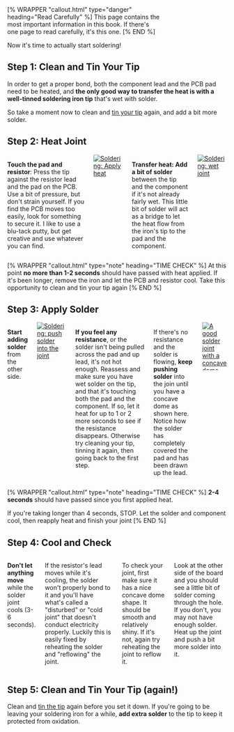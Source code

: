 <div class="float-md ms-3 mb-3" style="max-width: 350px;">
[% WRAPPER "callout.html" type="danger" heading="Read Carefully" %]
This page contains the most important information in this book. If there's one page to read carefully, it's this one.
[% END %]
</div>

Now it's time to actually start soldering!

## Step 1: Clean and Tin Your Tip

In order to get a proper bond, both the component lead and the PCB pad need to be heated, and **the only good way to transfer the heat is with a well-tinned soldering iron tip** that's wet with solder. 

So take a moment now to clean and [tin your tip](/how_to_solder/preparing_to_solder/tinning.html) again, and add a bit more solder.

## Step 2: Heat Joint

<div class="columns" markdown="1">

**Touch the pad and resistor**: Press the tip against the resistor lead and the pad on the PCB. Use a bit of pressure, but don't strain yourself. If you find the PCB moves too easily, look for something to secure it. I like to use a blu-tack putty, but get creative and use whatever you can find.

<a data-fancybox href="/img/practice/soldering1.png">
  <img src="/img/practice/soldering1.png" class="img-fluid" style="max-height: 110px;" alt="Soldering: Apply heat" />
</a>

**Transfer heat: Add a bit of solder** between the tip and the component if it's not already fairly wet. This little bit of solder will act as a bridge to let the heat flow from the iron's tip to the pad and the component.

<a data-fancybox href="/img/practice/soldering2.png">
  <img src="/img/practice/soldering2.png" class="img-fluid" style="max-height: 110px;" alt="Soldering: wet joint" />
</a>

</div>

[% WRAPPER "callout.html" type="note" heading="TIME CHECK" %]
At this point **no more than 1-2 seconds** should have passed with heat applied. If it's been longer, remove the iron and let the PCB and resistor cool. Take this opportunity to clean and tin your tip again
[% END %]

## Step 3: Apply Solder

<div class="columns" markdown="1">

**Start adding solder** from the other side.

<a data-fancybox href="/img/practice/soldering3.png">
  <img src="/img/practice/soldering3.png" class="img-fluid" style="max-height: 110px;" alt="Soldering: push solder into the joint" />
</a>

**If you feel any resistance**, or the solder isn't being pulled across the pad and up lead, it's not hot enough. Reassess and make sure you have wet solder on the tip, and that it's touching both the pad and the component. If so, let it heat for up to 1 or 2 more seconds to see if the resistance disappears. Otherwise try cleaning your tip, tinning it again, then going back to the first step.

If there's no resistance and the solder is flowing, **keep pushing solder** into the join until you have a concave dome as shown here. Notice how the solder has completely covered the pad and has been drawn up the lead.

<a data-fancybox href="/img/practice/soldering4.png">
  <img src="/img/practice/soldering4.png" class="img-fluid" style="max-height: 110px;" alt="A good solder joint with a concave dome" />
</a>

</div>

[% WRAPPER "callout.html" type="note" heading="TIME CHECK" %]
**2-4 seconds** should have passed since you first applied heat.

If you're taking longer than 4 seconds, STOP. Let the solder and component cool, then reapply heat and finish your joint
[% END %]

## Step 4: Cool and Check

<div class="columns" markdown="1">

**Don't let anything move** while the solder joint cools (3-6 seconds).

If the resistor's lead moves while it's cooling, the solder won't properly bond to it and you'll have what's called a "disturbed" or "cold joint" that doesn't conduct electricity properly.  Luckily this is easily fixed by reheating the solder and "reflowing" the joint.

To check your joint, first make sure it has a nice concave dome shape. It should be smooth and relatively shiny.  If it's not, again try reheating the joint to reflow it.

Look at the other side of the board and you should see a little bit of solder coming through the hole. If you don't, you may not have enough solder. Heat up the joint and push a bit more solder into it.

</div>

## Step 5: Clean and Tin Your Tip (again!)

Clean and [tin the tip](/how_to_solder/preparing_to_solder/tinning.html) again before you set it down. If you're going to be leaving your soldering iron for a while, **add extra solder** to the tip to keep it protected from oxidation.

